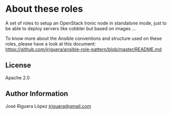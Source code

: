 About these roles
=================

A set of roles to setup an OpenStack Ironic node in standalone mode, 
just to be able to deploy servers like cobbler but based on images ...

To know more about the Ansible conventions and structure used on these 
roles, please have a look at this document: https://github.com/jriguera/ansible-role-pattern/blob/master/README.md


License
-------

Apache 2.0


Author Information
------------------

José Riguera López <jriguera@gmail.com>

